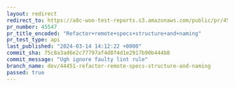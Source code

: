 ```yaml
---
layout: redirect
redirect_to: https://a8c-woo-test-reports.s3.amazonaws.com/public/pr/45547/api/index.html
pr_number: 45547
pr_title_encoded: "Refactor+remote+specs+structure+and+naming"
pr_test_type: api
last_published: "2024-03-14 14:12:22 +0000"
commit_sha: 75c8a3ad6e2c77797af4d8f4d1e2917b90b444b8
commit_message: "Ugh ignore faulty lint rule"
branch_name: dev/44451-refactor-remote-specs-structure-and-naming
passed: true
---
```

